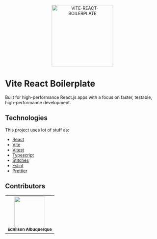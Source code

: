 <p align="center">
<img src="https://user-images.githubusercontent.com/42422605/184579388-ecb18452-c9c3-4986-871b-26480ea13c04.svg" alt="VITE-REACT-BOILERPLATE" width="200"/>
</p>

# Vite React Boilerplate

Built for high-performance React.js apps with a focus on faster, testable, high-performance development.


## Technologies

This project uses lot of stuff as:

 - [React](https://pt-br.reactjs.org/)
 - [Vite](https://vitejs.dev/)
 - [Vitest](https://vitest.dev/)
 - [Typescript](https://www.typescriptlang.org/)
 - [Stitches](https://stitches.dev/)
 - [Eslint](https://eslint.org/)
 - [Prettier](https://prettier.io/)

## Contributors

<table>
  <tr>
    <td align="center"><a href="https://ed-jnr.com"><img src="https://avatars.githubusercontent.com/u/42422605?v=4" width="100px;" alt=""/><br /><sub><b>Ednilson Albuquerque</b></sub></a><br /></td>
  </tr>
</table>
